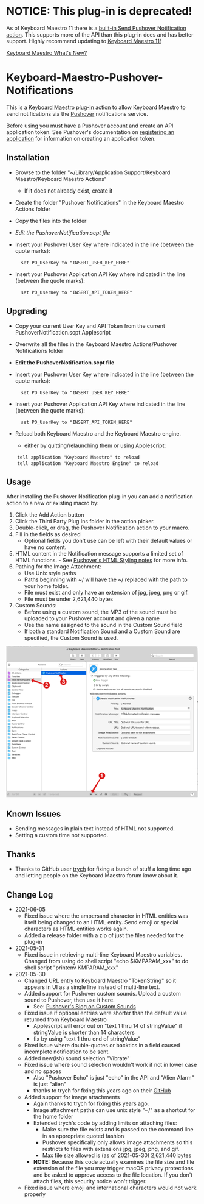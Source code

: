 # NOTICE: This plug-in is deprecated!

As of Keyboard Maestro 11 there is a [built-in Send Pushover Notification action](https://wiki.keyboardmaestro.com/action/Send_Pushover_Notification). This supports more of the API than this plug-in does and has better support. Highly recommend updating to [Keyboard Maestro 11!](https://www.keyboardmaestro.com/main/)

[Keyboard Maestro What's New?](https://wiki.keyboardmaestro.com/manual/Whats_New)

# Keyboard-Maestro-Pushover-Notifications

This is a [Keyboard Maestro](http://www.keyboardmaestro.com) [plug-in action](https://wiki.keyboardmaestro.com/manual/Plug_In_Actions)
to allow Keyboard Maestro to send notifications via the [Pushover](https://pushover.net)
notifications service.

Before using you must have a Pushover account and create an API application token. See
Pushover's documentation on [registering an application](https://pushover.net/api#registration) for
information on creating an application token.

## Installation
- Browse to the folder "~/Library/Application Support/Keyboard Maestro/Keyboard Maestro Actions"
	- If it does not already exist, create it
- Create the folder "Pushover Notifications" in the Keyboard Maestro Actions folder
- Copy the files into the folder
- _Edit the PushoverNotification.scpt file_
- Insert your Pushover User Key where indicated in the line (between the quote marks):

        set PO_UserKey to "INSERT_USER_KEY_HERE"

- Insert your Pushover Application API Key where indicated in the line (between the quote marks):

        set PO_UserKey to "INSERT_API_TOKEN_HERE"

## Upgrading
- Copy your current User Key and API Token from the current PushoverNotification.scpt Applescript
- Overwrite all the files in the Keyboard Maestro Actions/Pushover Notifications folder
- __Edit the PushoverNotification.scpt file__
- Insert your Pushover User Key where indicated in the line (between the quote marks):

        set PO_UserKey to "INSERT_USER_KEY_HERE"

- Insert your Pushover Application API Key where indicated in the line (between the quote marks):

        set PO_UserKey to "INSERT_API_TOKEN_HERE"

- Reload both Keyboard Maestro and the Keyboard Maestro engine.
	- either by quitting/relaunching them or using Applescript:

```	
	tell application "Keyboard Maestro" to reload
	tell application "Keyboard Maestro Engine" to reload
```

## Usage

After installing the Pushover Notification plug-in you can add a notification action
to a new or existing macro by:
1. Click the Add Action button
2. Click the Third Party Plug Ins folder in the action picker.
3. Double-click, or drag, the Pushover Notification action to your macro.
4. Fill in the fields as desired
	- Optional fields you don't use can be left with their default values or have no content.
5. HTML content in the Notification message supports a limited set of HTML functions.
		- See [Pushover's HTML Styling notes](https://pushover.net/api#html) for more info.
6. Pathing for the Image Attachment:
	- Use Unix style paths
	- Paths beginning with ~/ will have the ~/ replaced with the path to your home folder.
	- File must exist and only have an extension of jpg, jpeg, png or gif.
	- File must be under 2,621,440 bytes
7. Custom Sounds:
	- Before using a custom sound, the MP3 of the sound must be uploaded to your Pushover account and given a name
	- Use the name assigned to the sound in the Custom Sound field
	- If both a standard Notification Sound and a Custom Sound are specified, the Custom Sound is used.

![Pushover Action Screenshot - Shows how to add the action to a macro. Fields shown are Priority (drop-down picker), Title, Notification Message, URL Title, URL, Image Attachment, Notification Sound (drop-down picker), Custom Sound](docs/PushoverNotificationAction.png)

## Known Issues
- Sending messages in plain text instead of HTML not supported.
- Setting a custom time not supported.

## Thanks
- Thanks to GitHub user [trych](https://github.com/trych) for fixing a bunch of stuff a long time ago and letting people on the Keyboard Maestro forum know about it.

## Change Log
- 2021-06-05
	- Fixed issue where the ampersand character in HTML entities was itself being changed to an HTML entity. Send emoji or special characters as HTML entities works again.
	- Added a release folder with a zip of just the files needed for the plug-in
- 2021-05-31
	- Fixed issue in retrieving multi-line Keyboard Maestro variables. Changed from using do shell script "echo $KMPARAM_xxx" to do shell script "printenv KMPARAM_xxx"
- 2021-05-30
	- Changed URL entry to Keyboard Maestro "TokenString" so it appears in UI as a single line instead of multi-line text.
	- Added support for Pushover custom sounds. Upload a custom sound to Pushover, then use it here.
		- See: [Pushover's Blog on Custom Sounds](https://blog.pushover.net/posts/2021/3/custom-sounds)
	- Fixed issue if optional entries were shorter than the default value returned from Keyboard Maestro
		- Applescript will error out on "text 1 thru 14 of stringValue" if stringValue is shorter than 14 characters
		- fix by using "text 1 thru end of stringValue"
	- Fixed issue where double-quotes or backtics in a field caused incomplete notification to be sent.
	- Added new(ish) sound selection "Vibrate"
	- Fixed issue where sound selection wouldn't work if not in lower case and no spaces
		- Also "Pushover Echo" is just "echo" in the API and "Alien Alarm" is just "alien"
		- thanks to trych for fixing this years ago on their [GitHub](https://github.com/trych/Keyboard-Maestro-Pushover-Notifications)
	- Added support for image attachments
		- Again thanks to trych for fixing this years ago.
		- Image attachment paths can use unix style "~/" as a shortcut for the home folder
		- Extended trych's code by adding limits on attaching files:
			- Make sure the file exists and is passed on the command line in an appropriate quoted fashion
			- Pushover specifically only allows image attachments so this restricts to files with extensions jpg, jpeg, png, and gif.
			- Max file size allowed is (as of 2021-05-30) 2,621,440 bytes
		- **NOTE:** Because this code actually examines the file size and file extension of the file you may trigger macOS privacy protections
		  and be asked to approve access to the file location. If you don't attach files, this security notice won't trigger.
	- Fixed issue where emoji and international characters would not work properly

